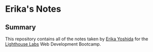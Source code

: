 # Erika's Notes
## Summary
This repository contains all of the notes taken by [Erika Yoshida](https://github.com/Erika-mimi) for the [Lighthouse Labs](https://www.lighthouselabs.ca/) Web Development Bootcamp.